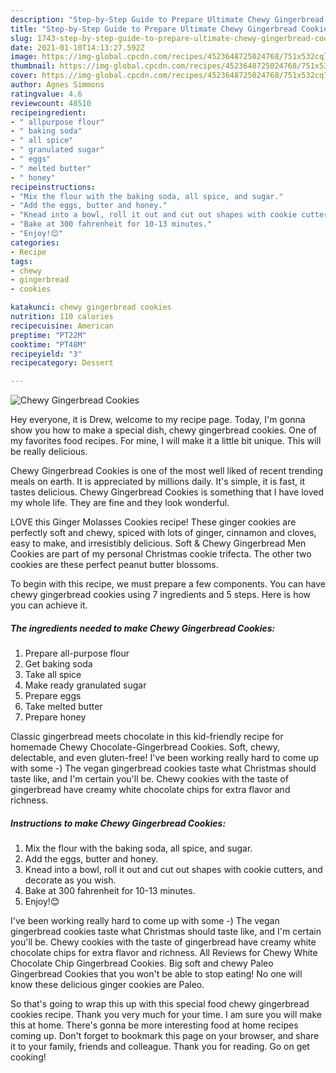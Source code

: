 ```yaml
---
description: "Step-by-Step Guide to Prepare Ultimate Chewy Gingerbread Cookies"
title: "Step-by-Step Guide to Prepare Ultimate Chewy Gingerbread Cookies"
slug: 1743-step-by-step-guide-to-prepare-ultimate-chewy-gingerbread-cookies
date: 2021-01-10T14:13:27.592Z
image: https://img-global.cpcdn.com/recipes/4523648725024768/751x532cq70/chewy-gingerbread-cookies-recipe-main-photo.jpg
thumbnail: https://img-global.cpcdn.com/recipes/4523648725024768/751x532cq70/chewy-gingerbread-cookies-recipe-main-photo.jpg
cover: https://img-global.cpcdn.com/recipes/4523648725024768/751x532cq70/chewy-gingerbread-cookies-recipe-main-photo.jpg
author: Agnes Simmons
ratingvalue: 4.6
reviewcount: 48510
recipeingredient:
- " allpurpose flour"
- " baking soda"
- " all spice"
- " granulated sugar"
- " eggs"
- " melted butter"
- " honey"
recipeinstructions:
- "Mix the flour with the baking soda, all spice, and sugar."
- "Add the eggs, butter and honey."
- "Knead into a bowl, roll it out and cut out shapes with cookie cutters, and decorate as you wish."
- "Bake at 300 fahrenheit for 10-13 minutes."
- "Enjoy!😊"
categories:
- Recipe
tags:
- chewy
- gingerbread
- cookies

katakunci: chewy gingerbread cookies 
nutrition: 110 calories
recipecuisine: American
preptime: "PT22M"
cooktime: "PT48M"
recipeyield: "3"
recipecategory: Dessert

---
```



![Chewy Gingerbread Cookies](https://img-global.cpcdn.com/recipes/4523648725024768/751x532cq70/chewy-gingerbread-cookies-recipe-main-photo.jpg)

Hey everyone, it is Drew, welcome to my recipe page. Today, I'm gonna show you how to make a special dish, chewy gingerbread cookies. One of my favorites food recipes. For mine, I will make it a little bit unique. This will be really delicious.

Chewy Gingerbread Cookies is one of the most well liked of recent trending meals on earth. It is appreciated by millions daily. It's simple, it is fast, it tastes delicious. Chewy Gingerbread Cookies is something that I have loved my whole life. They are fine and they look wonderful.

LOVE this Ginger Molasses Cookies recipe! These ginger cookies are perfectly soft and chewy, spiced with lots of ginger, cinnamon and cloves, easy to make, and irresistibly delicious. Soft &amp; Chewy Gingerbread Men Cookies are part of my personal Christmas cookie trifecta. The other two cookies are these perfect peanut butter blossoms.


To begin with this recipe, we must prepare a few components. You can have chewy gingerbread cookies using 7 ingredients and 5 steps. Here is how you can achieve it.

<!--inarticleads1-->

##### The ingredients needed to make Chewy Gingerbread Cookies:

1. Prepare  all-purpose flour
1. Get  baking soda
1. Take  all spice
1. Make ready  granulated sugar
1. Prepare  eggs
1. Take  melted butter
1. Prepare  honey


Classic gingerbread meets chocolate in this kid-friendly recipe for homemade Chewy Chocolate-Gingerbread Cookies. Soft, chewy, delectable, and even gluten-free! I&#39;ve been working really hard to come up with some -) The vegan gingerbread cookies taste what Christmas should taste like, and I&#39;m certain you&#39;ll be. Chewy cookies with the taste of gingerbread have creamy white chocolate chips for extra flavor and richness. 

<!--inarticleads2-->

##### Instructions to make Chewy Gingerbread Cookies:

1. Mix the flour with the baking soda, all spice, and sugar.
1. Add the eggs, butter and honey.
1. Knead into a bowl, roll it out and cut out shapes with cookie cutters, and decorate as you wish.
1. Bake at 300 fahrenheit for 10-13 minutes.
1. Enjoy!😊


I&#39;ve been working really hard to come up with some -) The vegan gingerbread cookies taste what Christmas should taste like, and I&#39;m certain you&#39;ll be. Chewy cookies with the taste of gingerbread have creamy white chocolate chips for extra flavor and richness. All Reviews for Chewy White Chocolate Chip Gingerbread Cookies. Big soft and chewy Paleo Gingerbread Cookies that you won&#39;t be able to stop eating! No one will know these delicious ginger cookies are Paleo. 

So that's going to wrap this up with this special food chewy gingerbread cookies recipe. Thank you very much for your time. I am sure you will make this at home. There's gonna be more interesting food at home recipes coming up. Don't forget to bookmark this page on your browser, and share it to your family, friends and colleague. Thank you for reading. Go on get cooking!
